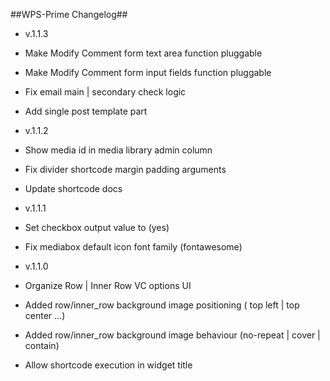 ##WPS-Prime Changelog##
- v.1.1.3
- Make Modify Comment form text area function pluggable
- Make Modify Comment form input fields function pluggable
- Fix email main | secondary check logic
- Add single post template part

- v.1.1.2
- Show media id in media library admin column 
- Fix divider shortcode margin padding arguments
- Update shortcode docs

- v.1.1.1
- Set checkbox output value to (yes) 
- Fix mediabox default icon font family (fontawesome)

- v.1.1.0
- Organize Row | Inner Row VC options UI
- Added row/inner_row background image positioning ( top left | top center ...)
- Added row/inner_row background image behaviour (no-repeat | cover | contain)
- Allow shortcode execution in widget title